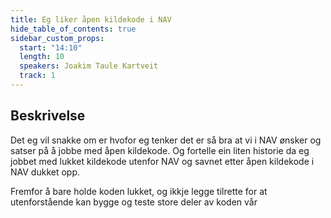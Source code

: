 ```yaml
---
title: Eg liker åpen kildekode i NAV
hide_table_of_contents: true
sidebar_custom_props:
  start: "14:10"
  length: 10
  speakers: Joakim Taule Kartveit
  track: 1
---
```



## Beskrivelse
Det eg vil snakke om er hvofor eg tenker det er så bra at vi i NAV ønsker og satser på å jobbe med åpen kildekode. 
Og fortelle ein liten historie da eg jobbet med lukket kildekode utenfor NAV og savnet etter åpen kildekode i NAV dukket opp.

Fremfor å bare holde koden lukket, og ikkje legge tilrette for at utenforstående kan bygge og teste store deler av koden vår